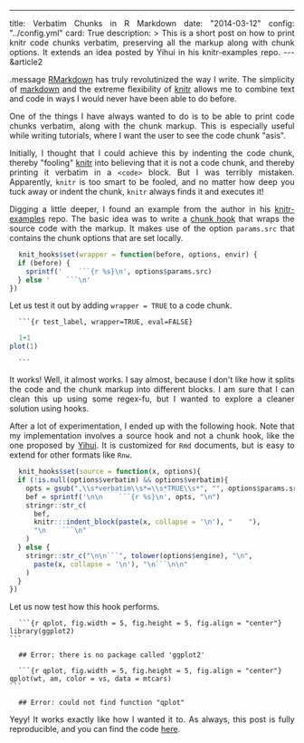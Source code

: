 ---
title: Verbatim Chunks in R Markdown
date: "2014-03-12"
config: "../config.yml"
card: True
description: >
  This is a short post on how to print knitr code chunks verbatim, preserving all the markup along with chunk options. It extends an idea posted by Yihui in his knitr-examples repo. 
--- &article2




.message [RMarkdown](https://www.rstudio.com/ide/docs/r_markdown) has truly revolutinized the way I write. The simplicity of [markdown](http://daringfireball.net/projects/markdown/) and the extreme flexibility of [knitr](http://github.com/yihui/knitr) allows me to combine text and code in ways I would never have been able to do before.

One of the things I have always wanted to do is to be able to print code chunks verbatim, along with the chunk markup. This is especially useful while writing tutorials, where I want the user to see the code chunk "asis". 

Initially, I thought that I could achieve this by indenting the code chunk, thereby "fooling" [knitr](http://github.com/yihui/knitr) into believing that it is not a code chunk, and thereby printing it verbatim in a `<code>` block. But I was terribly mistaken. Apparently, `knitr` is too smart to be fooled, and no matter how deep you tuck away or indent the chunk, `knitr` always finds it and executes it!

Digging a little deeper, I found an example from the author in his [knitr-examples](https://github.com/yihui/knitr-examples/blob/master/062-chunk-wrapper.Rmd) repo. The basic idea was to write a [chunk hook](yihui.name/knitr/hooks) that wraps the source code with the markup. It makes use of the option `params.src` that contains the chunk options that are set locally.


```r
knit_hooks$set(wrapper = function(before, options, envir) {
  if (before) {
    sprintf('    ```{r %s}\n', options$params.src)
  } else '    ```\n'
})
```

Let us test it out by adding `wrapper = TRUE` to a code chunk.

    ```{r test_label, wrapper=TRUE, eval=FALSE}

```r
1+1
plot(1)
```

    ```

It works! Well, it almost works. I say almost, because I don't like how it splits the code and the chunk markup into different blocks. I am sure that I can clean this up using some regex-fu, but I wanted to explore a cleaner solution using hooks.

After a lot of experimentation, I ended up with the following hook. Note that my implementation involves a source hook and not a chunk hook, like the one proposed by [Yihui](http://yihui.name). It is customized for `Rmd` documents, but is easy to extend for other formats like `Rnw`.


```r
knit_hooks$set(source = function(x, options){
  if (!is.null(options$verbatim) && options$verbatim){
    opts = gsub(",\\s*verbatim\\s*=\\s*TRUE\\s*", "", options$params.src)
    bef = sprintf('\n\n    ```{r %s}\n', opts, "\n")
    stringr::str_c(
      bef, 
      knitr:::indent_block(paste(x, collapse = '\n'), "    "), 
      "\n    ```\n"
    )
  } else {
    stringr::str_c("\n\n```", tolower(options$engine), "\n", 
      paste(x, collapse = '\n'), "\n```\n\n"
    )
  }
})
```

Let us now test how this hook performs.


    ```{r qplot, fig.width = 5, fig.height = 5, fig.align = "center"}
    library(ggplot2)
    ```

```
## Error: there is no package called 'ggplot2'
```

    ```{r qplot, fig.width = 5, fig.height = 5, fig.align = "center"}
    qplot(wt, am, color = vs, data = mtcars)
    ```

```
## Error: could not find function "qplot"
```

Yeyy! It works exactly like how I wanted it to. As always, this post is fully reproducible, and you can find the code [here](index.Rmd).


<style>
pre {
  padding: 0;
}
pre code {
  padding: 1rem;
}
p {
  text-align: justify;
}
</style>
